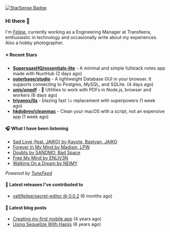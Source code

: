 <a href="https://starsense.app/developer-types" target="_blank"><img src="https://starsense.app/api/badge/?user=valtlfelipe" alt="StarSense Badge"></a>

### Hi there 👋

I'm [Felipe](https://felipevm.com), currently working as a Engineering Manager at Transfeera, enthusiastic in technology and occasionally write about my experiences. Also a hobby photographer.

#### ⭐ Recent Stars
- **[SupersaasHQ/essentials-lite](https://github.com/SupersaasHQ/essentials-lite)** - A minimal and simple fullstack notes app made with NuxtHub (2 days ago)
- **[outerbase/studio](https://github.com/outerbase/studio)** - A lightweight Database GUI in your browser. It supports connecting to Postgres, MySQL, and SQLite. (4 days ago)
- **[unjs/unpdf](https://github.com/unjs/unpdf)** - 📄 Utilities to work with PDFs in Node.js, browser and workers (6 days ago)
- **[triyanox/lla](https://github.com/triyanox/lla)** - blazing fast `ls` replacement with superpowers (1 week ago)
- **[hkdobrev/cleanmac](https://github.com/hkdobrev/cleanmac)** - Clean your macOS with a script, not an expensive app (1 week ago)

#### 🎧 What I have been listening
- [Sad Love (feat. JAIKO) by Kayote, Bastyan, JAIKO](https://open.spotify.com/track/7ClzJE519FxZeSp2UoTZvt)
- [Forever In My Mind by Madism, LPW](https://open.spotify.com/track/6R0nFHrfq2iCJ1yeWn5IGB)
- [Doubts by SANDMO, Bad Space](https://open.spotify.com/track/2exyWQrACuTVnLCWBX3dnP)
- [Free My Mind by ENLIV3N](https://open.spotify.com/track/4ysacrZnJmUjvvseHfFlvn)
- [Walking On a Dream by NEIMY](https://open.spotify.com/track/46pBXAlzxOnEqnssIaDwHf)

_Powered by [TuneFeed](https://tunefeed.app?ref=valtlfelipe-gh-profile)_ 

#### 🚀 Latest releases I've contributed to


- [valtlfelipe/secret-editor @ 0.0.2](https://github.com/valtlfelipe/secret-editor/releases/tag/0.0.2) (6 months ago)

#### 📄 Latest blog posts
- [Creating my first mobile app](https://felipevm.com/posts/creating-my-first-mobile-app/) (4 years ago)
- [Using Sequelize With Hapijs](https://felipevm.com/posts/using-sequelize-with-hapijs/) (6 years ago)
